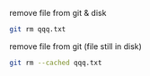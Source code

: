 
remove file from git & disk
~~~bash
git rm qqq.txt
~~~
remove file from git (file still in disk)
~~~bash
git rm --cached qqq.txt
~~~